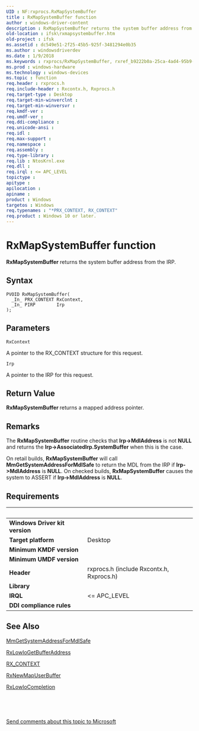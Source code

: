 ```yaml
---
UID : NF:rxprocs.RxMapSystemBuffer
title : RxMapSystemBuffer function
author : windows-driver-content
description : RxMapSystemBuffer returns the system buffer address from the IRP.
old-location : ifsk\rxmapsystembuffer.htm
old-project : ifsk
ms.assetid : dc549e51-2f25-45b5-925f-3481294e0b35
ms.author : windowsdriverdev
ms.date : 1/9/2018
ms.keywords : rxprocs/RxMapSystemBuffer, rxref_b9222b0a-25ca-4ad4-95b9-b9651c625a39.xml, ifsk.rxmapsystembuffer, RxMapSystemBuffer function [Installable File System Drivers], RxMapSystemBuffer
ms.prod : windows-hardware
ms.technology : windows-devices
ms.topic : function
req.header : rxprocs.h
req.include-header : Rxcontx.h, Rxprocs.h
req.target-type : Desktop
req.target-min-winverclnt : 
req.target-min-winversvr : 
req.kmdf-ver : 
req.umdf-ver : 
req.ddi-compliance : 
req.unicode-ansi : 
req.idl : 
req.max-support : 
req.namespace : 
req.assembly : 
req.type-library : 
req.lib : NtosKrnl.exe
req.dll : 
req.irql : <= APC_LEVEL
topictype : 
apitype : 
apilocation : 
apiname : 
product : Windows
targetos : Windows
req.typenames : "*PRX_CONTEXT, RX_CONTEXT"
req.product : Windows 10 or later.
---
```



# RxMapSystemBuffer function
<b>RxMapSystemBuffer</b> returns the system buffer address from the IRP.

## Syntax

````
PVOID RxMapSystemBuffer(
  _In_ PRX_CONTEXT RxContext,
  _In_ PIRP        Irp
);
````

## Parameters

`RxContext`

A pointer to the RX_CONTEXT structure for this request.

`Irp`

A pointer to the IRP for this request.


## Return Value

<b>RxMapSystemBuffer </b>returns a mapped address pointer.

## Remarks

The <b>RxMapSystemBuffer</b> routine checks that <b>Irp-&gt;MdlAddress</b> is not <b>NULL</b> and returns the <b>Irp-&gt;AssociatedIrp.SystemBuffer</b> when this is the case. 

On retail builds, <b>RxMapSystemBuffer</b> will call <b>MmGetSystemAddressForMdlSafe</b> to return the MDL from the IRP if <b>Irp-&gt;MdlAddress</b> is <b>NULL</b>. On checked builds, <b>RxMapSystemBuffer</b> causes the system to ASSERT if <b>Irp-&gt;MdlAddress</b> is <b>NULL</b>.

## Requirements
| &nbsp; | &nbsp; |
| ---- |:---- |
| **Windows Driver kit version** |  |
| **Target platform** | Desktop |
| **Minimum KMDF version** |  |
| **Minimum UMDF version** |  |
| **Header** | rxprocs.h (include Rxcontx.h, Rxprocs.h) |
| **Library** |  |
| **IRQL** | <= APC_LEVEL |
| **DDI compliance rules** |  |

## See Also

<a href="https://msdn.microsoft.com/library/windows/hardware/ff554559">MmGetSystemAddressForMdlSafe</a>

<a href="..\lowio\nf-lowio-rxlowiogetbufferaddress.md">RxLowIoGetBufferAddress</a>

<a href="..\rxcontx\ns-rxcontx-_rx_context.md">RX_CONTEXT</a>

<a href="https://msdn.microsoft.com/library/windows/hardware/ff554591">RxNewMapUserBuffer</a>

<a href="..\lowio\nf-lowio-rxlowiocompletion.md">RxLowIoCompletion</a>

 

 

<a href="mailto:wsddocfb@microsoft.com?subject=Documentation%20feedback [ifsk\ifsk]:%20RxMapSystemBuffer function%20 RELEASE:%20(1/9/2018)&amp;body=%0A%0APRIVACY STATEMENT%0A%0AWe use your feedback to improve the documentation. We don't use your email address for any other purpose, and we'll remove your email address from our system after the issue that you're reporting is fixed. While we're working to fix this issue, we might send you an email message to ask for more info. Later, we might also send you an email message to let you know that we've addressed your feedback.%0A%0AFor more info about Microsoft's privacy policy, see http://privacy.microsoft.com/en-us/default.aspx." title="Send comments about this topic to Microsoft">Send comments about this topic to Microsoft</a>